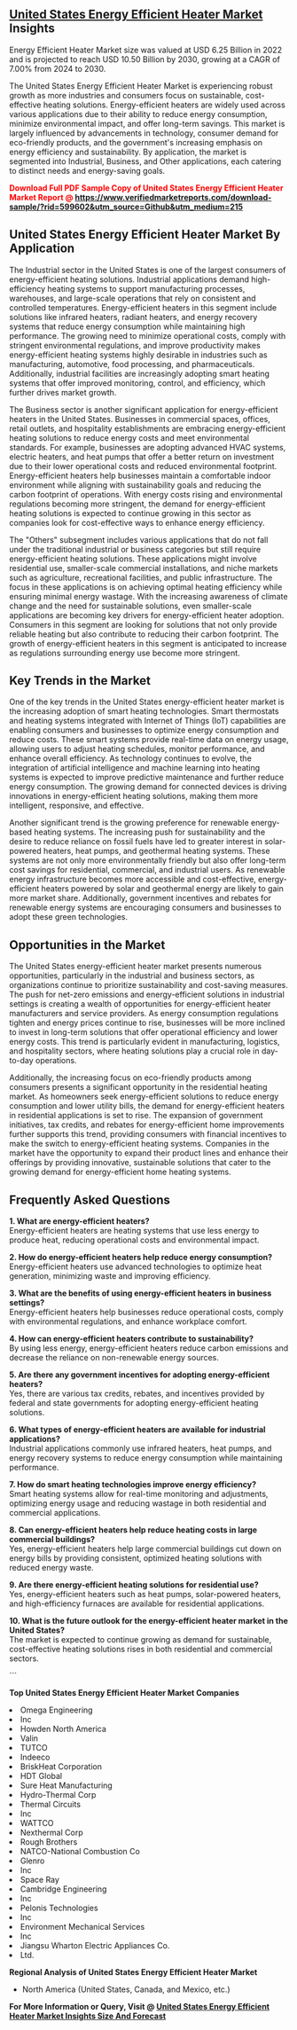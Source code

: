 <h2><a href="https://www.verifiedmarketreports.com/download-sample/?rid=599602&amp;utm_source=Github&amp;utm_medium=215" target="_blank">United States Energy Efficient Heater Market</a> Insights</h2><p>Energy Efficient Heater Market size was valued at USD 6.25 Billion in 2022 and is projected to reach USD 10.50 Billion by 2030, growing at a CAGR of 7.00% from 2024 to 2030.</p><p><p>The United States Energy Efficient Heater Market is experiencing robust growth as more industries and consumers focus on sustainable, cost-effective heating solutions. Energy-efficient heaters are widely used across various applications due to their ability to reduce energy consumption, minimize environmental impact, and offer long-term savings. This market is largely influenced by advancements in technology, consumer demand for eco-friendly products, and the government's increasing emphasis on energy efficiency and sustainability. By application, the market is segmented into Industrial, Business, and Other applications, each catering to distinct needs and energy-saving goals. <strong><p><span class=""><span style="color: #ff0000;"><strong>Download Full PDF Sample Copy of United States Energy Efficient Heater Market Report</strong> @ </span><a href="https://www.verifiedmarketreports.com/download-sample/?rid=599602&amp;utm_source=Github&amp;utm_medium=215" target="_blank">https://www.verifiedmarketreports.com/download-sample/?rid=599602&amp;utm_source=Github&amp;utm_medium=215</a></span></p></strong></p><h2>United States Energy Efficient Heater Market By Application</h2><p>The Industrial sector in the United States is one of the largest consumers of energy-efficient heating solutions. Industrial applications demand high-efficiency heating systems to support manufacturing processes, warehouses, and large-scale operations that rely on consistent and controlled temperatures. Energy-efficient heaters in this segment include solutions like infrared heaters, radiant heaters, and energy recovery systems that reduce energy consumption while maintaining high performance. The growing need to minimize operational costs, comply with stringent environmental regulations, and improve productivity makes energy-efficient heating systems highly desirable in industries such as manufacturing, automotive, food processing, and pharmaceuticals. Additionally, industrial facilities are increasingly adopting smart heating systems that offer improved monitoring, control, and efficiency, which further drives market growth.<p>The Business sector is another significant application for energy-efficient heaters in the United States. Businesses in commercial spaces, offices, retail outlets, and hospitality establishments are embracing energy-efficient heating solutions to reduce energy costs and meet environmental standards. For example, businesses are adopting advanced HVAC systems, electric heaters, and heat pumps that offer a better return on investment due to their lower operational costs and reduced environmental footprint. Energy-efficient heaters help businesses maintain a comfortable indoor environment while aligning with sustainability goals and reducing the carbon footprint of operations. With energy costs rising and environmental regulations becoming more stringent, the demand for energy-efficient heating solutions is expected to continue growing in this sector as companies look for cost-effective ways to enhance energy efficiency.<p>The "Others" subsegment includes various applications that do not fall under the traditional industrial or business categories but still require energy-efficient heating solutions. These applications might involve residential use, smaller-scale commercial installations, and niche markets such as agriculture, recreational facilities, and public infrastructure. The focus in these applications is on achieving optimal heating efficiency while ensuring minimal energy wastage. With the increasing awareness of climate change and the need for sustainable solutions, even smaller-scale applications are becoming key drivers for energy-efficient heater adoption. Consumers in this segment are looking for solutions that not only provide reliable heating but also contribute to reducing their carbon footprint. The growth of energy-efficient heaters in this segment is anticipated to increase as regulations surrounding energy use become more stringent.<h2>Key Trends in the Market</h2><p>One of the key trends in the United States energy-efficient heater market is the increasing adoption of smart heating technologies. Smart thermostats and heating systems integrated with Internet of Things (IoT) capabilities are enabling consumers and businesses to optimize energy consumption and reduce costs. These smart systems provide real-time data on energy usage, allowing users to adjust heating schedules, monitor performance, and enhance overall efficiency. As technology continues to evolve, the integration of artificial intelligence and machine learning into heating systems is expected to improve predictive maintenance and further reduce energy consumption. The growing demand for connected devices is driving innovations in energy-efficient heating solutions, making them more intelligent, responsive, and effective.<p>Another significant trend is the growing preference for renewable energy-based heating systems. The increasing push for sustainability and the desire to reduce reliance on fossil fuels have led to greater interest in solar-powered heaters, heat pumps, and geothermal heating systems. These systems are not only more environmentally friendly but also offer long-term cost savings for residential, commercial, and industrial users. As renewable energy infrastructure becomes more accessible and cost-effective, energy-efficient heaters powered by solar and geothermal energy are likely to gain more market share. Additionally, government incentives and rebates for renewable energy systems are encouraging consumers and businesses to adopt these green technologies.<h2>Opportunities in the Market</h2><p>The United States energy-efficient heater market presents numerous opportunities, particularly in the industrial and business sectors, as organizations continue to prioritize sustainability and cost-saving measures. The push for net-zero emissions and energy-efficient solutions in industrial settings is creating a wealth of opportunities for energy-efficient heater manufacturers and service providers. As energy consumption regulations tighten and energy prices continue to rise, businesses will be more inclined to invest in long-term solutions that offer operational efficiency and lower energy costs. This trend is particularly evident in manufacturing, logistics, and hospitality sectors, where heating solutions play a crucial role in day-to-day operations.<p>Additionally, the increasing focus on eco-friendly products among consumers presents a significant opportunity in the residential heating market. As homeowners seek energy-efficient solutions to reduce energy consumption and lower utility bills, the demand for energy-efficient heaters in residential applications is set to rise. The expansion of government initiatives, tax credits, and rebates for energy-efficient home improvements further supports this trend, providing consumers with financial incentives to make the switch to energy-efficient heating systems. Companies in the market have the opportunity to expand their product lines and enhance their offerings by providing innovative, sustainable solutions that cater to the growing demand for energy-efficient home heating systems.<h2>Frequently Asked Questions</h2><p><strong>1. What are energy-efficient heaters?</strong><br>Energy-efficient heaters are heating systems that use less energy to produce heat, reducing operational costs and environmental impact.</p><p><strong>2. How do energy-efficient heaters help reduce energy consumption?</strong><br>Energy-efficient heaters use advanced technologies to optimize heat generation, minimizing waste and improving efficiency.</p><p><strong>3. What are the benefits of using energy-efficient heaters in business settings?</strong><br>Energy-efficient heaters help businesses reduce operational costs, comply with environmental regulations, and enhance workplace comfort.</p><p><strong>4. How can energy-efficient heaters contribute to sustainability?</strong><br>By using less energy, energy-efficient heaters reduce carbon emissions and decrease the reliance on non-renewable energy sources.</p><p><strong>5. Are there any government incentives for adopting energy-efficient heaters?</strong><br>Yes, there are various tax credits, rebates, and incentives provided by federal and state governments for adopting energy-efficient heating solutions.</p><p><strong>6. What types of energy-efficient heaters are available for industrial applications?</strong><br>Industrial applications commonly use infrared heaters, heat pumps, and energy recovery systems to reduce energy consumption while maintaining performance.</p><p><strong>7. How do smart heating technologies improve energy efficiency?</strong><br>Smart heating systems allow for real-time monitoring and adjustments, optimizing energy usage and reducing wastage in both residential and commercial applications.</p><p><strong>8. Can energy-efficient heaters help reduce heating costs in large commercial buildings?</strong><br>Yes, energy-efficient heaters help large commercial buildings cut down on energy bills by providing consistent, optimized heating solutions with reduced energy waste.</p><p><strong>9. Are there energy-efficient heating solutions for residential use?</strong><br>Yes, energy-efficient heaters such as heat pumps, solar-powered heaters, and high-efficiency furnaces are available for residential applications.</p><p><strong>10. What is the future outlook for the energy-efficient heater market in the United States?</strong><br>The market is expected to continue growing as demand for sustainable, cost-effective heating solutions rises in both residential and commercial sectors.</p>```</p><p><strong>Top United States Energy Efficient Heater Market Companies</strong></p><div data-test-id=""><p><li>Omega Engineering</li><li> Inc</li><li> Howden North America</li><li> Valin</li><li> TUTCO</li><li> Indeeco</li><li> BriskHeat Corporation</li><li> HDT Global</li><li> Sure Heat Manufacturing</li><li> Hydro-Thermal Corp</li><li> Thermal Circuits</li><li> Inc</li><li> WATTCO</li><li> Nexthermal Corp</li><li> Rough Brothers</li><li> NATCO-National Combustion Co</li><li> Glenro</li><li> Inc</li><li> Space Ray</li><li> Cambridge Engineering</li><li> Inc</li><li> Pelonis Technologies</li><li> Inc</li><li> Environment Mechanical Services</li><li> Inc</li><li> Jiangsu Wharton Electric Appliances Co.</li><li> Ltd.</li></p><div><strong>Regional Analysis of&nbsp;United States Energy Efficient Heater Market</strong></div><ul><li dir="ltr"><p dir="ltr">North America&nbsp;(United States, Canada, and Mexico, etc.)</p></li></ul><p><strong>For More Information or Query, Visit @&nbsp;</strong><strong><a href="https://www.verifiedmarketreports.com/product/energy-efficient-heater-market/?utm_source=Github&amp;utm_medium=215" target="_blank">United States Energy Efficient Heater Market Insights Size And Forecast</a></strong></p></div>
